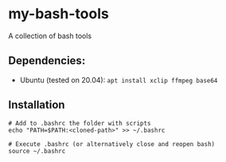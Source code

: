 # my-bash-tools
A collection of bash tools

## Dependencies:

- Ubuntu (tested on 20.04):
`apt install xclip ffmpeg base64`


## Installation

```
# Add to .bashrc the folder with scripts
echo "PATH=$PATH:<cloned-path>" >> ~/.bashrc

# Execute .bashrc (or alternatively close and reopen bash)
source ~/.bashrc
```
